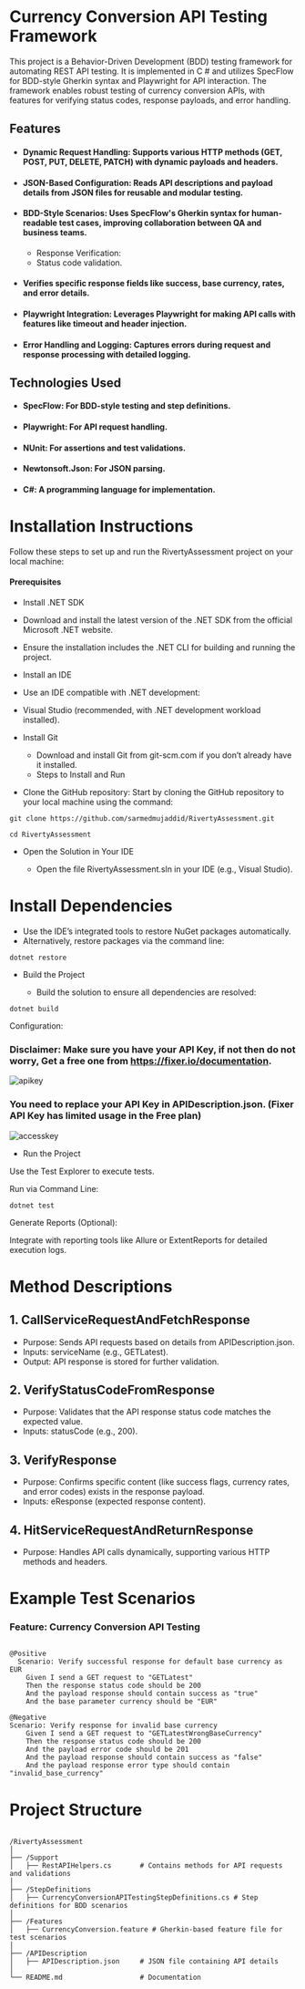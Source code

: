 # Currency Conversion API Testing Framework
  
This project is a Behavior-Driven Development (BDD) testing framework for automating REST API testing. It is implemented in C # and utilizes SpecFlow for BDD-style Gherkin syntax and Playwright for API interaction. The framework enables robust testing of currency conversion APIs, with features for verifying status codes, response payloads, and error handling.

## Features
- #### Dynamic Request Handling: Supports various HTTP methods (GET, POST, PUT, DELETE, PATCH) with dynamic payloads and headers.

- #### JSON-Based Configuration: Reads API descriptions and payload details from JSON files for reusable and modular testing.

- #### BDD-Style Scenarios: Uses SpecFlow's Gherkin syntax for human-readable test cases, improving collaboration between QA and business teams.

   - Response Verification:
   - Status code validation.
  
- #### Verifies specific response fields like success, base currency, rates, and error details.

- #### Playwright Integration: Leverages Playwright for making API calls with features like timeout and header injection.

- #### Error Handling and Logging: Captures errors during request and response processing with detailed logging.

## Technologies Used
- #### SpecFlow: For BDD-style testing and step definitions.

- #### Playwright: For API request handling.

- #### NUnit: For assertions and test validations.

- #### Newtonsoft.Json: For JSON parsing.

- #### C#: A programming language for implementation.

# Installation Instructions

Follow these steps to set up and run the RivertyAssessment project on your local machine:

#### Prerequisites
- Install .NET SDK

 - Download and install the latest version of the .NET SDK from the official Microsoft .NET website.
 - Ensure the installation includes the .NET CLI for building and running the project.

- Install an IDE

 - Use an IDE compatible with .NET development:
 - Visual Studio (recommended, with .NET development workload installed).

- Install Git

  - Download and install Git from git-scm.com if you don’t already have it installed.
  - Steps to Install and Run


- Clone the GitHub repository: Start by cloning the GitHub repository to your local machine using the command:

```
git clone https://github.com/sarmedmujaddid/RivertyAssessment.git

cd RivertyAssessment

```

- Open the Solution in Your IDE

  - Open the file RivertyAssessment.sln in your IDE (e.g., Visual Studio).

# Install Dependencies

  - Use the IDE’s integrated tools to restore NuGet packages automatically.
  - Alternatively, restore packages via the command line:

```
dotnet restore
```

- Build the Project

  - Build the solution to ensure all dependencies are resolved:
```
dotnet build
```

Configuration:

### Disclaimer: Make sure you have your API Key, if not then do not worry, Get a free one from https://fixer.io/documentation. 

![apikey](https://github.com/user-attachments/assets/aeb3ae54-ebab-40bc-baa6-0bfeaa188141)

### You need to replace your API Key in APIDescription.json. (Fixer API Key has limited usage in the Free plan) 

![accesskey](https://github.com/user-attachments/assets/9c1257e7-3ed0-460a-b382-1415431ae2e1)

- Run the Project

Use the Test Explorer to execute tests.

Run via Command Line:

```
dotnet test
```

Generate Reports (Optional):

Integrate with reporting tools like Allure or ExtentReports for detailed execution logs.

# Method Descriptions

## 1. CallServiceRequestAndFetchResponse

- Purpose: Sends API requests based on details from APIDescription.json.
- Inputs: serviceName (e.g., GETLatest).
- Output: API response is stored for further validation.

## 2. VerifyStatusCodeFromResponse
- Purpose: Validates that the API response status code matches the expected value.
- Inputs: statusCode (e.g., 200).
  
## 3. VerifyResponse
- Purpose: Confirms specific content (like success flags, currency rates, and error codes) exists in the response payload.
- Inputs: eResponse (expected response content).

## 4. HitServiceRequestAndReturnResponse
- Purpose: Handles API calls dynamically, supporting various HTTP methods and headers.

# Example Test Scenarios
### Feature: Currency Conversion API Testing
```Gherkins

@Positive
  Scenario: Verify successful response for default base currency as EUR
    Given I send a GET request to "GETLatest"
    Then the response status code should be 200
    And the payload response should contain success as "true"
    And the base parameter currency should be "EUR"

@Negative
Scenario: Verify response for invalid base currency
    Given I send a GET request to "GETLatestWrongBaseCurrency"
    Then the response status code should be 200
    And the payload error code should be 201
    And the payload response should contain success as "false"
    And the payload response error type should contain "invalid_base_currency"

```

# Project Structure

```

/RivertyAssessment
│
├── /Support
│   ├── RestAPIHelpers.cs       # Contains methods for API requests and validations
│
├── /StepDefinitions
│   ├── CurrencyConversionAPITestingStepDefinitions.cs # Step definitions for BDD scenarios
│
├── /Features
│   ├── CurrencyConversion.feature # Gherkin-based feature file for test scenarios
│
├── /APIDescription
│   ├── APIDescription.json     # JSON file containing API details
│
└── README.md                   # Documentation


```
